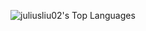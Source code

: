 <!--
**juliusliu02/juliusliu02** is a ✨ _special_ ✨ repository because its `README.md` (this file) appears on your GitHub profile.

Here are some ideas to get you started:

- 🔭 I’m currently working on ...
- 🌱 I’m currently learning ...
- 👯 I’m looking to collaborate on ...
- 🤔 I’m looking for help with ...
- 💬 Ask me about ...
- 📫 How to reach me: ...
- 😄 Pronouns: ...
- ⚡ Fun fact: ...
-->

![juliusliu02's Top Languages](https://github-readme-stats.vercel.app/api/top-langs/?username=juliusliu02&theme=vue&show_icons=true&hide_border=true&layout=compact)
